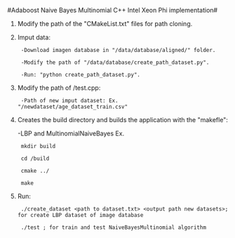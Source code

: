 #Adaboost Naive Bayes Multinomial C++ Intel Xeon Phi implementation#

1. Modify the path of the "CMakeList.txt" files for path cloning.

2. Imput data:

		-Download imagen database in "/data/database/aligned/" folder.

		-Modify the path of "/data/database/create_path_dataset.py".

		-Run: "python create_path_dataset.py".

3. Modify the path of /test.cpp:

		-Path of new imput dataset: Ex. "/newdataset/age_dataset_train.csv"

4. Creates the build directory and builds the application with the "makefle":

	-LBP and MultinomialNaiveBayes
	Ex.

		mkdir build

		cd /build

		cmake ../

		make

5. Run:

		./create_dataset <path to dataset.txt> <output path new datasets>; for create LBP dataset of image database

		./test ; for train and test NaiveBayesMultinomial algorithm